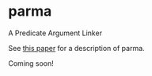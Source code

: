 parma
=====

A Predicate Argument Linker

See [this paper](http://www.cs.jhu.edu/~vandurme/papers/PARMA:ACL:2013.pdf) for a description of parma.

Coming soon!

